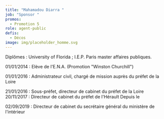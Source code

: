 ```yaml
---
title: "Mahamadou Diarra "
job: "Sponsor "
promos:
  - Promotion 5
role: agent-public
defis:
  - Décos
image: img/placeholder_homme.svg
---
```


Diplômes : University of Florida ; I.E.P. Paris master affaires publiques.

01/01/2014 : Elève de l'E.N.A. (Promotion "Winston Churchill")

01/01/2016 : Administrateur civil, chargé de mission auprès du préfet de la Loire

21/01/2016 : Sous-préfet, directeur de cabinet du préfet de la Loire 20/11/2017 : Directeur de cabinet du préfet de l'Hérault Depuis le

02/09/2019 : Directeur de cabinet du secrétaire général du ministère de l'intérieur
